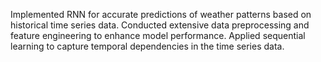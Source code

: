 Implemented RNN for accurate predictions of weather patterns based on historical time series data.
Conducted extensive data preprocessing and feature engineering to enhance model performance.
Applied sequential learning to capture temporal dependencies in the time series data.

